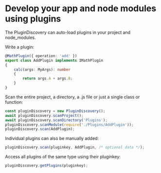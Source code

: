 # Develop your app and node modules using plugins

The PluginDiscovery can auto-load plugins in your project and node_modules.

Write a plugin:

```ts
@MathPlugin({ operation: 'add' })
export class AddPlugin implements IMathPlugin
{
    calc(args: MyArgs): number
    {
        return args.A + args.B;
    }
}
```

Scan the entire project, a directory, a .js file or just a single class or function:

```js
const pluginDiscovery = new PluginDiscovery();
await pluginDiscovery.scanProject();
await pluginDiscovery.scanDirectory('Plugins');
pluginDiscovery.scanModule(require('./Plugins/AddPlugin'));
pluginDiscovery.scan(AddPlugin);
```

Individual plugins can also be manually added:

```js
pluginDiscovery.scan(pluginkey, AddPlugin, /* optional data */);
```

Access all plugins of the same type using their pluginkey:

```js
pluginDiscovery.getPlugins(pluginkey);
```
